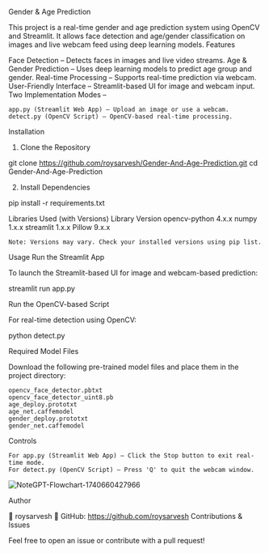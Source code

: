 Gender & Age Prediction

This project is a real-time gender and age prediction system using OpenCV and Streamlit. It allows face detection and age/gender classification on images and live webcam feed using deep learning models.
Features

Face Detection – Detects faces in images and live video streams.
Age & Gender Prediction – Uses deep learning models to predict age group and gender.
Real-time Processing – Supports real-time prediction via webcam.
User-Friendly Interface – Streamlit-based UI for image and webcam input.
Two Implementation Modes –

    app.py (Streamlit Web App) – Upload an image or use a webcam.
    detect.py (OpenCV Script) – OpenCV-based real-time processing.

Installation
1. Clone the Repository

git clone https://github.com/roysarvesh/Gender-And-Age-Prediction.git
cd Gender-And-Age-Prediction

2. Install Dependencies

pip install -r requirements.txt

Libraries Used (with Versions)
Library	Version
opencv-python	4.x.x
numpy	1.x.x
streamlit	1.x.x
Pillow	9.x.x

    Note: Versions may vary. Check your installed versions using pip list.

Usage
Run the Streamlit App

To launch the Streamlit-based UI for image and webcam-based prediction:

streamlit run app.py

Run the OpenCV-based Script

For real-time detection using OpenCV:

python detect.py

Required Model Files

Download the following pre-trained model files and place them in the project directory:

    opencv_face_detector.pbtxt
    opencv_face_detector_uint8.pb
    age_deploy.prototxt
    age_net.caffemodel
    gender_deploy.prototxt
    gender_net.caffemodel

Controls

    For app.py (Streamlit Web App) – Click the Stop button to exit real-time mode.
    For detect.py (OpenCV Script) – Press 'Q' to quit the webcam window.
![NoteGPT-Flowchart-1740660427966](https://github.com/user-attachments/assets/60cdce42-2228-49b6-8dc7-3b3b550f7c86)


Author

👤 roysarvesh
🔗 GitHub: https://github.com/roysarvesh
Contributions & Issues

Feel free to open an issue or contribute with a pull request!

